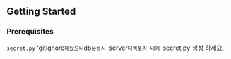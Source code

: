 ## Getting Started

### Prerequisites
`secret.py` 'gitignore` 해놨으니 `db`운용시 `server`디렉토리 내에 `secret.py`생성 하세요.
